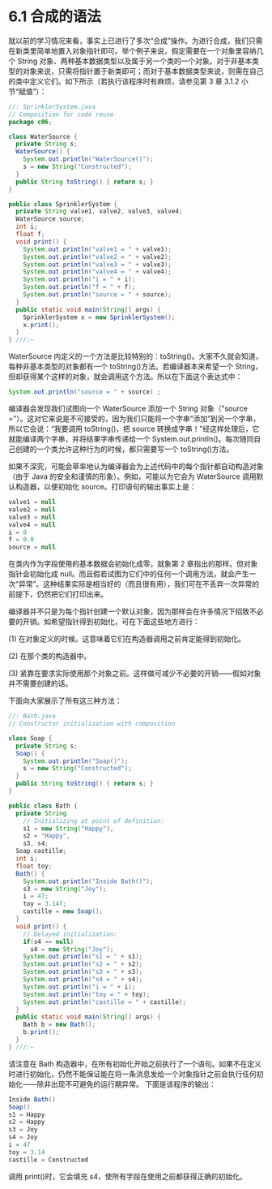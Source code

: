 # 6.1 合成的语法

就以前的学习情况来看，事实上已进行了多次“合成”操作。为进行合成，我们只需在新类里简单地置入对象指针即可。举个例子来说，假定需要在一个对象里容纳几个 String 对象、两种基本数据类型以及属于另一个类的一个对象。对于非基本类型的对象来说，只需将指针置于新类即可；而对于基本数据类型来说，则需在自己的类中定义它们。如下所示（若执行该程序时有麻烦，请参见第 3 章 3.1.2 小节“赋值”）：

```java
//: SprinklerSystem.java
// Composition for code reuse
package c06;

class WaterSource {
  private String s;
  WaterSource() {
    System.out.println("WaterSource()");
    s = new String("Constructed");
  }
  public String toString() { return s; }
}

public class SprinklerSystem {
  private String valve1, valve2, valve3, valve4;
  WaterSource source;
  int i;
  float f;
  void print() {
    System.out.println("valve1 = " + valve1);
    System.out.println("valve2 = " + valve2);
    System.out.println("valve3 = " + valve3);
    System.out.println("valve4 = " + valve4);
    System.out.println("i = " + i);
    System.out.println("f = " + f);
    System.out.println("source = " + source);
  }
  public static void main(String[] args) {
    SprinklerSystem x = new SprinklerSystem();
    x.print();
  }
} ///:~
```

WaterSource 内定义的一个方法是比较特别的：toString()。大家不久就会知道，每种非基本类型的对象都有一个 toString()方法。若编译器本来希望一个 String，但却获得某个这样的对象，就会调用这个方法。所以在下面这个表达式中：

```java
System.out.println("source = " + source) ;
```

编译器会发现我们试图向一个 WaterSource 添加一个 String 对象（"source ="）。这对它来说是不可接受的，因为我们只能将一个字串“添加”到另一个字串，所以它会说：“我要调用 toString()，把 source 转换成字串！”经这样处理后，它就能编译两个字串，并将结果字串传递给一个 System.out.println()。每次随同自己创建的一个类允许这种行为的时候，都只需要写一个 toString()方法。

如果不深究，可能会草率地认为编译器会为上述代码中的每个指针都自动构造对象（由于 Java 的安全和谨慎的形象）。例如，可能以为它会为 WaterSource 调用默认构造器，以便初始化 source。打印语句的输出事实上是：

```java
valve1 = null
valve2 = null
valve3 = null
valve4 = null
i = 0
f = 0.0
source = null
```

在类内作为字段使用的基本数据会初始化成零，就象第 2 章指出的那样。但对象指针会初始化成 null。而且假若试图为它们中的任何一个调用方法，就会产生一次“异常”。这种结果实际是相当好的（而且很有用），我们可在不丢弃一次异常的前提下，仍然把它们打印出来。

编译器并不只是为每个指针创建一个默认对象，因为那样会在许多情况下招致不必要的开销。如希望指针得到初始化，可在下面这些地方进行：

(1) 在对象定义的时候。这意味着它们在构造器调用之前肯定能得到初始化。

(2) 在那个类的构造器中。

(3) 紧靠在要求实际使用那个对象之前。这样做可减少不必要的开销——假如对象并不需要创建的话。

下面向大家展示了所有这三种方法：

```java
//: Bath.java
// Constructor initialization with composition

class Soap {
  private String s;
  Soap() {
    System.out.println("Soap()");
    s = new String("Constructed");
  }
  public String toString() { return s; }
}

public class Bath {
  private String
    // Initializing at point of definition:
    s1 = new String("Happy"),
    s2 = "Happy",
    s3, s4;
  Soap castille;
  int i;
  float toy;
  Bath() {
    System.out.println("Inside Bath()");
    s3 = new String("Joy");
    i = 47;
    toy = 3.14f;
    castille = new Soap();
  }
  void print() {
    // Delayed initialization:
    if(s4 == null)
      s4 = new String("Joy");
    System.out.println("s1 = " + s1);
    System.out.println("s2 = " + s2);
    System.out.println("s3 = " + s3);
    System.out.println("s4 = " + s4);
    System.out.println("i = " + i);
    System.out.println("toy = " + toy);
    System.out.println("castille = " + castille);
  }
  public static void main(String[] args) {
    Bath b = new Bath();
    b.print();
  }
} ///:~
```

请注意在 Bath 构造器中，在所有初始化开始之前执行了一个语句。如果不在定义时进行初始化，仍然不能保证能在将一条消息发给一个对象指针之前会执行任何初始化——除非出现不可避免的运行期异常。
下面是该程序的输出：

```java
Inside Bath()
Soap()
s1 = Happy
s2 = Happy
s3 = Joy
s4 = Joy
i = 47
toy = 3.14
castille = Constructed
```

调用 print()时，它会填充 s4，使所有字段在使用之前都获得正确的初始化。
